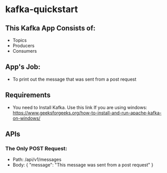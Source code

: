 # kafka-quickstart
## This Kafka App Consists of:
- Topics
- Producers 
- Consumers
## App's Job: 
- To print out the message that was sent from a post request
## Requirements
- You need to Install Kafka. Use this link If you are using windows: https://www.geeksforgeeks.org/how-to-install-and-run-apache-kafka-on-windows/
## APIs
### The Only POST Request:
- Path: /api/v1/messages
- Body: {
    "message": "This message was sent from a post request"
}
